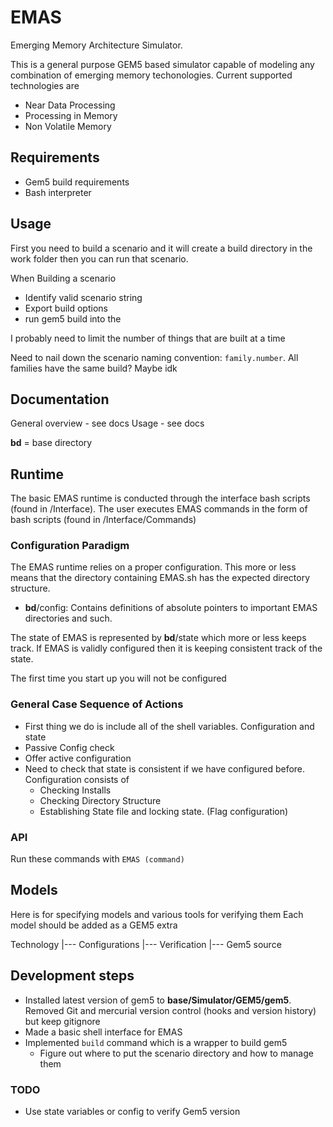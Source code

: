 # EMAS 
Emerging Memory Architecture Simulator. 

This is a general purpose GEM5 based simulator capable of modeling any combination of emerging memory techonologies. Current supported technologies are 

- Near Data Processing 
- Processing in Memory 
- Non Volatile Memory 

## Requirements 

- Gem5 build requirements 
- Bash interpreter 

## Usage 

First you need to build a scenario and it will create a build directory in the work folder then you can run that scenario. 

When Building a scenario 
- Identify valid scenario string 
- Export build options 
- run gem5 build into the 

I probably need to limit the number of things that are built at a time 

Need to nail down the scenario naming convention: `family.number`. All families have the same build? Maybe idk 

## Documentation 

General overview - see docs 
Usage - see docs 

**bd** = base directory

## Runtime 

The basic EMAS runtime is conducted through the interface bash scripts (found in /Interface). The user executes EMAS commands in the form of bash scripts (found in /Interface/Commands)

### Configuration Paradigm 

The EMAS runtime relies on a proper configuration. This more or less means that the directory containing EMAS.sh has the expected directory structure.

- **bd**/config: Contains definitions of absolute pointers to important EMAS directories and such. 

The state of EMAS is represented by **bd**/state which more or less keeps track. If EMAS is validly configured then it is keeping consistent track of the state. 

The first time you start up you will not be configured



### General Case Sequence of Actions 

- First thing we do is include all of the shell variables. Configuration and state 
- Passive Config check 
- Offer active configuration
- Need to check that state is consistent if we have configured before. Configuration consists of 
    - Checking Installs 
    - Checking Directory Structure 
    - Establishing State file and locking state. (Flag configuration) 

### API 

Run these commands with `EMAS (command)` 


## Models 

Here is for specifying models and various tools for verifying them Each model should be added as a GEM5 extra 

Technology 
|--- Configurations 
|--- Verification 
|--- Gem5 source

## Development steps 

- Installed latest version of gem5 to **base/Simulator/GEM5/gem5**. Removed Git and mercurial version control (hooks and version history) but keep gitignore 
- Made a basic shell interface for EMAS 
- Implemented `build` command which is a wrapper to build gem5 
    - Figure out where to put the scenario directory and how to manage them 

### TODO

- Use state variables or config to verify Gem5 version 



